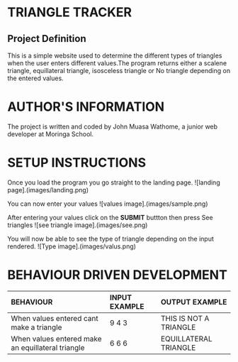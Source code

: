 # TRIANGLE TRACKER

## Project Definition
This is a simple website used to determine the different types of triangles when the user enters different values.The program returns either a scalene triangle, equillateral triangle, isosceless triangle or No triangle depending on the entered values.

# AUTHOR'S INFORMATION
The project is written and coded by John Muasa Wathome, a junior web developer at Moringa School.

# SETUP INSTRUCTIONS
Once you load the program you go straight to the landing page.
![landing page].(images/landing.png)

You can now enter your values
![values image].(images/sample.png)

After entering your values click on the **SUBMIT** buttton then press See triangles
![see triangle image].(images/see.png)

You will now be able to see the type of triangle depending on the input rendered.
![Type image].(images/valus.png)

# BEHAVIOUR DRIVEN DEVELOPMENT

| BEHAVIOUR          | INPUT EXAMPLE     |     OUTPUT EXAMPLE    |
| :-------------        | :------------- | :------------------
| When values entered cant make a triangle       | 9 4 3      | THIS IS NOT A TRIANGLE |
| When values entered make an equillateral triangle | 6 6 6    | EQUILLATERAL TRIANGLE
